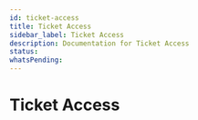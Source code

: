 ```yaml
---
id: ticket-access
title: Ticket Access
sidebar_label: Ticket Access
description: Documentation for Ticket Access
status: 
whatsPending: 
---
```


# Ticket Access

